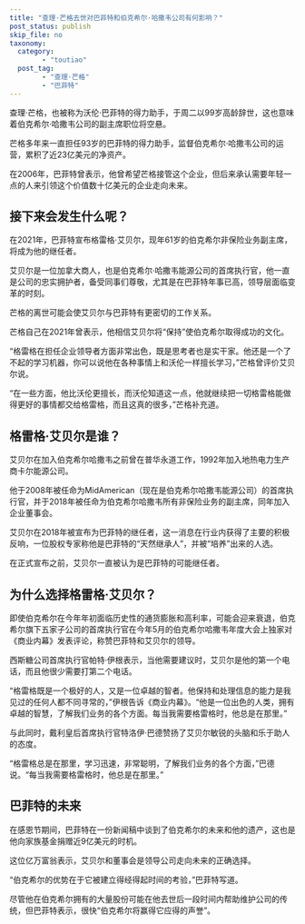 ```yaml
---
title: "查理·芒格去世对巴菲特和伯克希尔·哈撒韦公司有何影响？"
post_status: publish
skip_file: no
taxonomy:
  category:
        - "toutiao"
  post_tag:
        - "查理·芒格"
        - "巴菲特"
---
```


查理·芒格，也被称为沃伦·巴菲特的得力助手，于周二以99岁高龄辞世，这也意味着伯克希尔·哈撒韦公司的副主席职位将空悬。

芒格多年来一直担任93岁的巴菲特的得力助手，监督伯克希尔·哈撒韦公司的运营，累积了近23亿美元的净资产。

在2006年，巴菲特曾表示，他曾希望芒格接管这个企业，但后来承认需要年轻一点的人来引领这个价值数十亿美元的企业走向未来。

## 接下来会发生什么呢？

在2021年，巴菲特宣布格雷格·艾贝尔，现年61岁的伯克希尔非保险业务副主席，将成为他的继任者。

艾贝尔是一位加拿大商人，也是伯克希尔·哈撒韦能源公司的首席执行官，他一直是公司的忠实拥护者，备受同事们尊敬，尤其是在巴菲特年事已高，领导层面临变革的时刻。

芒格的离世可能会使艾贝尔与巴菲特有更密切的工作关系。

芒格自己在2021年曾表示，他相信艾贝尔将“保持”使伯克希尔取得成功的文化。

“格雷格在担任企业领导者方面非常出色，既是思考者也是实干家。他还是一个了不起的学习机器，你可以说他在各种事情上和沃伦一样擅长学习，”芒格曾评价艾贝尔说。

“在一些方面，他比沃伦更擅长，而沃伦知道这一点，他就继续把一切格雷格能做得更好的事情都交给格雷格，而且这真的很多，”芒格补充道。

## 格雷格·艾贝尔是谁？

艾贝尔在加入伯克希尔哈撒韦之前曾在普华永道工作，1992年加入地热电力生产商卡尔能源公司。

他于2008年被任命为MidAmerican（现在是伯克希尔哈撒韦能源公司）的首席执行官，并于2018年被任命为伯克希尔哈撒韦所有非保险业务的副主席，同年加入企业董事会。

艾贝尔在2018年被宣布为巴菲特的继任者，这一消息在行业内获得了主要的积极反响，一位股权专家称他是巴菲特的“天然继承人”，并被“培养”出来的人选。

在正式宣布之前，艾贝尔一直被认为是巴菲特的可能继任者。

## 为什么选择格雷格·艾贝尔？

即使伯克希尔在今年年初面临历史性的通货膨胀和高利率，可能会迎来衰退，伯克希尔旗下五家子公司的首席执行官在今年5月的伯克希尔哈撒韦年度大会上独家对《商业内幕》发表评论，称赞巴菲特和艾贝尔的领导。

西斯糖公司首席执行官帕特·伊根表示，当他需要建议时，艾贝尔是他的第一个电话，而且他很少需要打第二个电话。

“格雷格既是一个极好的人，又是一位卓越的智者。他保持和处理信息的能力是我见过的任何人都不同寻常的，”伊根告诉《商业内幕》。“他是一位出色的人类，拥有卓越的智慧，了解我们业务的各个方面。每当我需要格雷格时，他总是在那里。”

与此同时，戴利皇后首席执行官特洛伊·巴德赞扬了艾贝尔敏锐的头脑和乐于助人的态度。

“格雷格总是在那里，学习迅速，非常聪明，了解我们业务的各个方面，”巴德说。“每当我需要格雷格时，他总是在那里。”

## 巴菲特的未来

在感恩节期间，巴菲特在一份新闻稿中谈到了伯克希尔的未来和他的遗产，这也是他向家族基金捐赠近9亿美元的时机。

这位亿万富翁表示，艾贝尔和董事会是领导公司走向未来的正确选择。

“伯克希尔的优势在于它被建立得经得起时间的考验，”巴菲特写道。

尽管他在伯克希尔拥有的大量股份可能在他去世后一段时间内帮助维护公司的传统，但巴菲特表示，很快“伯克希尔将赢得它应得的声誉”。
